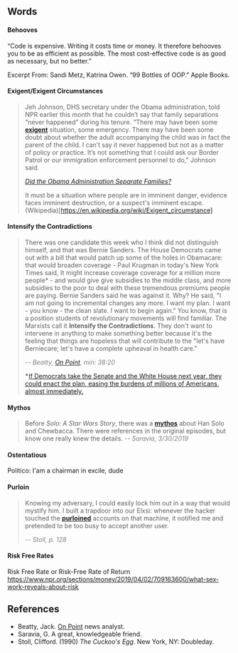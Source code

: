 ## Words

#### Behooves

“Code is expensive. Writing it costs time or money. It therefore behooves you to be as efficient as possible. The most cost-effective code is as good as necessary, but no better.”

Excerpt From: Sandi Metz, Katrina Owen. “99 Bottles of OOP.” Apple Books. 

#### Exigent/Exigent Circumstances
> Jeh Johnson, DHS secretary under the Obama administration, told NPR earlier this month that he couldn’t say that family separations “never happened” during his tenure. “There may have been some [**exigent**](https://www.google.com/search?q=exigent) situation, some emergency. There may have been some doubt about whether the adult accompanying the child was in fact the parent of the child. I can’t say it never happened but not as a matter of policy or practice. It’s not something that I could ask our Border Patrol or our immigration enforcement personnel to do,” Johnson said.
>
> <cite>[Did the Obama Administration Separate Families?](https://www.factcheck.org/2018/06/did-the-obama-administration-separate-families/)</cite>
>
> It must be a situation where people are in imminent danger, evidence faces imminent destruction, or a suspect's imminent escape. (Wikipedia)[https://en.wikipedia.org/wiki/Exigent_circumstance]

#### Intensify the Contradictions
> There was one candidate this week who I think did not distinguish himself, and that was Bernie Sanders. The House Democrats came out with a bill that would patch up some of the holes in Obamacare: that would broaden coverage - Paul Krugman in today's New York Times said, It might increase coverage coverage for a million more people* - and would give give subsidies to the middle class, and more subsidies to the poor to deal with these tremendous premiums people are paying. Bernie Sanders said he was against it. Why? He said, "I am not going to incremental changes any more. I want my plan. I want - you know - the clean slate. I want to begin again." You know, that is a position students of revolutionary movements will find familiar. The Marxists call it **Intensify the Contradictions**. They don't want to intervene in anything to make something better because it's the feeling that things are hopeless that will contribute to the "let's have Berniecare; let's have a complete upheaval in health care."
> 
> <cite style="color: gray;">-- Beatty, [On Point](https://www.wbur.org/onpoint/2019/03/29/mueller-barr-trump-russia-congress-aca-obamacare-jussie-smollett), min: 38:20</cite>
>
> __*__[If Democrats take the Senate and the White House next year, they could enact the plan, easing the burdens of millions of Americans, almost immediately.](https://www.nytimes.com/2019/03/28/opinion/trump-obamacare.html)

#### Mythos
> Before _Solo: A Star Wars Story_, there was a [**mythos**](https://www.google.com/search?q=mythos) about Han Solo and Chewbacca. There were references in the original episodes, but know one really knew the details.
> <cite style="color: gray;">-- Saravia, 3/30/2019</cite>

#### Ostentatious
Politico: I'am a chairman in excile, dude

#### Purloin
> Knowing my adversary, I could easily lock him out in a way that would mystify him. I built a trapdoor into our Elxsi: whenever the hacker touched the [**purloined**](https://www.dictionary.com/browse/purloin) accounts on that machine, it notified me and pretended to be too busy to accept another user.
> 
> <cite style="color: gray;">-- Stoll, p. 128</cite>

#### Risk Free Rates

Risk Free Rate or Risk-Free Rate of Return
https://www.npr.org/sections/money/2019/04/02/709163600/what-sex-work-reveals-about-risk

## References

* Beatty, Jack. [On Point](https://www.wbur.org/onpoint) news analyst.
* Saravia, G. A great, knowledgeable friend.
* Stoll, Clifford. (1990) _The Cuckoo's Egg_. New York, NY: Doubleday.
